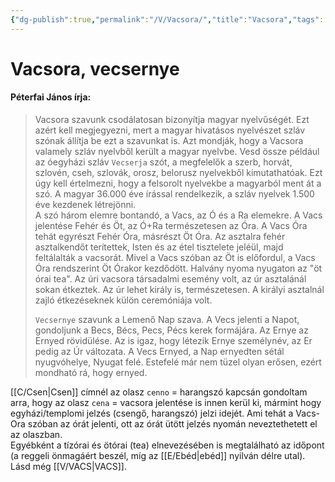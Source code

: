 ```yaml
---
{"dg-publish":true,"permalink":"/V/Vacsora/","title":"Vacsora","tags":["titleandheadingonedontmatch"],"created":"2024-03-04T16:35","updated":"2024-10-26T00:45"}
---
```



# Vacsora, vecsernye

#### Péterfai János írja:

> Vacsora szavunk csodálatosan bizonyítja magyar nyelvűségét. Ezt azért kell megjegyezni, mert a magyar hivatásos nyelvészet szláv szónak állítja be ezt a szavunkat is. Azt mondják, hogy a Vacsora valamely szláv nyelvből került a magyar nyelvbe. Vesd össze például az óegyházi szláv `Vecserja` szót, a megfelelők a szerb, horvát, szlovén, cseh, szlovák, orosz, belorusz nyelvekből kimutathatóak. Ezt úgy kell értelmezni, hogy a felsorolt nyelvekbe a magyarból ment át a szó. A magyar 36.000 éve írással rendelkezik, a szláv nyelvek 1.500 éve kezdenek létrejönni.  
> A szó három elemre bontandó, a Vacs, az Ó és a Ra elemekre. A Vacs jelentése Fehér és Öt, az Ó+Ra természetesen az Óra. A Vacs Óra tehát egyrészt Fehér Óra, másrészt Öt Óra. Az asztalra fehér asztalkendőt terítettek, Isten és az étel tisztelete jeléül, majd feltálalták a vacsorát. Mivel a Vacs szóban az Öt is előfordul, a Vacs Óra rendszerint Öt Órakor kezdődött. Halvány nyoma nyugaton az "öt órai tea". Az úri vacsora társadalmi esemény volt, az úr asztalánál sokan étkeztek. Az úr lehet király is, természetesen. A királyi asztalnál zajló étkezéseknek külön ceremóniája volt.  
> 
> `Vecsernye` szavunk a Lemenő Nap szava. A Vecs jelenti a Napot, gondoljunk a Becs, Bécs, Pecs, Pécs kerek formájára. Az Ernye az Ernyed rövidülése. Az is igaz, hogy létezik Ernye személynév, az Er pedig az Úr változata. A Vecs Ernyed, a Nap ernyedten sétál nyugvóhelye, Nyugat felé. Estefelé már nem tüzel olyan erősen, ezért mondható rá, hogy ernyed.  

[[C/Csen\|Csen]] címnél az olasz `cenno` = harangszó kapcsán gondoltam arra, hogy az olasz `cena` = vacsora jelentése is innen kerül ki, mármint hogy egyházi/templomi jelzés (csengő, harangszó) jelzi idejét. Ami tehát a Vacs-Ora szóban az órát jelenti, ott az órát ütött jelzés nyomán neveztethetett el az olaszban.  
Egyébként a tízórai és ötórai (tea) elnevezésében is megtalálható az időpont (a reggeli önmagáért beszél, míg az [[E/Ebéd\|ebéd]] nyilván délre utal).  
Lásd még [[V/VACS\|VACS]].  
